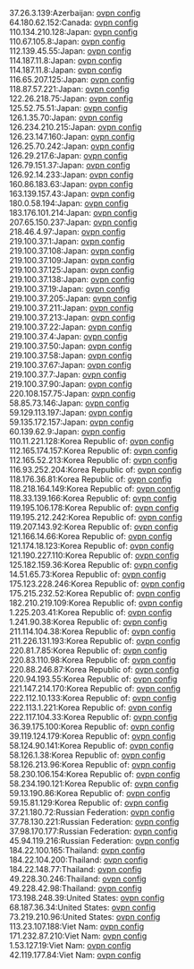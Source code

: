 37.26.3.139:Azerbaijan: [ovpn config](vpn/37_26_3_139.ovpn)  
64.180.62.152:Canada: [ovpn config](vpn/64_180_62_152.ovpn)  
110.134.210.128:Japan: [ovpn config](vpn/110_134_210_128.ovpn)  
110.67.105.8:Japan: [ovpn config](vpn/110_67_105_8.ovpn)  
112.139.45.55:Japan: [ovpn config](vpn/112_139_45_55.ovpn)  
114.187.11.8:Japan: [ovpn config](vpn/114_187_11_8.ovpn)  
114.187.11.8:Japan: [ovpn config](vpn/114_187_11_8.ovpn)  
116.65.207.125:Japan: [ovpn config](vpn/116_65_207_125.ovpn)  
118.87.57.221:Japan: [ovpn config](vpn/118_87_57_221.ovpn)  
122.26.218.75:Japan: [ovpn config](vpn/122_26_218_75.ovpn)  
125.52.75.51:Japan: [ovpn config](vpn/125_52_75_51.ovpn)  
126.1.35.70:Japan: [ovpn config](vpn/126_1_35_70.ovpn)  
126.234.210.215:Japan: [ovpn config](vpn/126_234_210_215.ovpn)  
126.23.147.160:Japan: [ovpn config](vpn/126_23_147_160.ovpn)  
126.25.70.242:Japan: [ovpn config](vpn/126_25_70_242.ovpn)  
126.29.217.6:Japan: [ovpn config](vpn/126_29_217_6.ovpn)  
126.79.151.37:Japan: [ovpn config](vpn/126_79_151_37.ovpn)  
126.92.14.233:Japan: [ovpn config](vpn/126_92_14_233.ovpn)  
160.86.183.63:Japan: [ovpn config](vpn/160_86_183_63.ovpn)  
163.139.157.43:Japan: [ovpn config](vpn/163_139_157_43.ovpn)  
180.0.58.194:Japan: [ovpn config](vpn/180_0_58_194.ovpn)  
183.176.101.214:Japan: [ovpn config](vpn/183_176_101_214.ovpn)  
207.65.150.237:Japan: [ovpn config](vpn/207_65_150_237.ovpn)  
218.46.4.97:Japan: [ovpn config](vpn/218_46_4_97.ovpn)  
219.100.37.1:Japan: [ovpn config](vpn/219_100_37_1.ovpn)  
219.100.37.108:Japan: [ovpn config](vpn/219_100_37_108.ovpn)  
219.100.37.109:Japan: [ovpn config](vpn/219_100_37_109.ovpn)  
219.100.37.125:Japan: [ovpn config](vpn/219_100_37_125.ovpn)  
219.100.37.138:Japan: [ovpn config](vpn/219_100_37_138.ovpn)  
219.100.37.19:Japan: [ovpn config](vpn/219_100_37_19.ovpn)  
219.100.37.205:Japan: [ovpn config](vpn/219_100_37_205.ovpn)  
219.100.37.211:Japan: [ovpn config](vpn/219_100_37_211.ovpn)  
219.100.37.213:Japan: [ovpn config](vpn/219_100_37_213.ovpn)  
219.100.37.22:Japan: [ovpn config](vpn/219_100_37_22.ovpn)  
219.100.37.4:Japan: [ovpn config](vpn/219_100_37_4.ovpn)  
219.100.37.50:Japan: [ovpn config](vpn/219_100_37_50.ovpn)  
219.100.37.58:Japan: [ovpn config](vpn/219_100_37_58.ovpn)  
219.100.37.67:Japan: [ovpn config](vpn/219_100_37_67.ovpn)  
219.100.37.7:Japan: [ovpn config](vpn/219_100_37_7.ovpn)  
219.100.37.90:Japan: [ovpn config](vpn/219_100_37_90.ovpn)  
220.108.157.75:Japan: [ovpn config](vpn/220_108_157_75.ovpn)  
58.85.73.146:Japan: [ovpn config](vpn/58_85_73_146.ovpn)  
59.129.113.197:Japan: [ovpn config](vpn/59_129_113_197.ovpn)  
59.135.172.157:Japan: [ovpn config](vpn/59_135_172_157.ovpn)  
60.139.62.9:Japan: [ovpn config](vpn/60_139_62_9.ovpn)  
110.11.221.128:Korea Republic of: [ovpn config](vpn/110_11_221_128.ovpn)  
112.165.174.157:Korea Republic of: [ovpn config](vpn/112_165_174_157.ovpn)  
112.165.52.213:Korea Republic of: [ovpn config](vpn/112_165_52_213.ovpn)  
116.93.252.204:Korea Republic of: [ovpn config](vpn/116_93_252_204.ovpn)  
118.176.36.81:Korea Republic of: [ovpn config](vpn/118_176_36_81.ovpn)  
118.218.164.149:Korea Republic of: [ovpn config](vpn/118_218_164_149.ovpn)  
118.33.139.166:Korea Republic of: [ovpn config](vpn/118_33_139_166.ovpn)  
119.195.106.178:Korea Republic of: [ovpn config](vpn/119_195_106_178.ovpn)  
119.195.212.242:Korea Republic of: [ovpn config](vpn/119_195_212_242.ovpn)  
119.207.143.92:Korea Republic of: [ovpn config](vpn/119_207_143_92.ovpn)  
121.166.14.66:Korea Republic of: [ovpn config](vpn/121_166_14_66.ovpn)  
121.174.18.123:Korea Republic of: [ovpn config](vpn/121_174_18_123.ovpn)  
121.190.227.110:Korea Republic of: [ovpn config](vpn/121_190_227_110.ovpn)  
125.182.159.36:Korea Republic of: [ovpn config](vpn/125_182_159_36.ovpn)  
14.51.65.73:Korea Republic of: [ovpn config](vpn/14_51_65_73.ovpn)  
175.123.228.246:Korea Republic of: [ovpn config](vpn/175_123_228_246.ovpn)  
175.215.232.52:Korea Republic of: [ovpn config](vpn/175_215_232_52.ovpn)  
182.210.219.109:Korea Republic of: [ovpn config](vpn/182_210_219_109.ovpn)  
1.225.203.41:Korea Republic of: [ovpn config](vpn/1_225_203_41.ovpn)  
1.241.90.38:Korea Republic of: [ovpn config](vpn/1_241_90_38.ovpn)  
211.114.104.38:Korea Republic of: [ovpn config](vpn/211_114_104_38.ovpn)  
211.226.131.193:Korea Republic of: [ovpn config](vpn/211_226_131_193.ovpn)  
220.81.7.85:Korea Republic of: [ovpn config](vpn/220_81_7_85.ovpn)  
220.83.110.98:Korea Republic of: [ovpn config](vpn/220_83_110_98.ovpn)  
220.88.246.87:Korea Republic of: [ovpn config](vpn/220_88_246_87.ovpn)  
220.94.193.55:Korea Republic of: [ovpn config](vpn/220_94_193_55.ovpn)  
221.147.214.170:Korea Republic of: [ovpn config](vpn/221_147_214_170.ovpn)  
222.112.10.133:Korea Republic of: [ovpn config](vpn/222_112_10_133.ovpn)  
222.113.1.221:Korea Republic of: [ovpn config](vpn/222_113_1_221.ovpn)  
222.117.104.33:Korea Republic of: [ovpn config](vpn/222_117_104_33.ovpn)  
36.39.175.100:Korea Republic of: [ovpn config](vpn/36_39_175_100.ovpn)  
39.119.124.179:Korea Republic of: [ovpn config](vpn/39_119_124_179.ovpn)  
58.124.90.141:Korea Republic of: [ovpn config](vpn/58_124_90_141.ovpn)  
58.126.1.38:Korea Republic of: [ovpn config](vpn/58_126_1_38.ovpn)  
58.126.213.96:Korea Republic of: [ovpn config](vpn/58_126_213_96.ovpn)  
58.230.106.154:Korea Republic of: [ovpn config](vpn/58_230_106_154.ovpn)  
58.234.190.121:Korea Republic of: [ovpn config](vpn/58_234_190_121.ovpn)  
59.13.190.86:Korea Republic of: [ovpn config](vpn/59_13_190_86.ovpn)  
59.15.81.129:Korea Republic of: [ovpn config](vpn/59_15_81_129.ovpn)  
37.21.180.72:Russian Federation: [ovpn config](vpn/37_21_180_72.ovpn)  
37.78.130.221:Russian Federation: [ovpn config](vpn/37_78_130_221.ovpn)  
37.98.170.177:Russian Federation: [ovpn config](vpn/37_98_170_177.ovpn)  
45.94.119.216:Russian Federation: [ovpn config](vpn/45_94_119_216.ovpn)  
184.22.100.165:Thailand: [ovpn config](vpn/184_22_100_165.ovpn)  
184.22.104.200:Thailand: [ovpn config](vpn/184_22_104_200.ovpn)  
184.22.148.77:Thailand: [ovpn config](vpn/184_22_148_77.ovpn)  
49.228.30.246:Thailand: [ovpn config](vpn/49_228_30_246.ovpn)  
49.228.42.98:Thailand: [ovpn config](vpn/49_228_42_98.ovpn)  
173.198.248.39:United States: [ovpn config](vpn/173_198_248_39.ovpn)  
68.187.36.34:United States: [ovpn config](vpn/68_187_36_34.ovpn)  
73.219.210.96:United States: [ovpn config](vpn/73_219_210_96.ovpn)  
113.23.107.188:Viet Nam: [ovpn config](vpn/113_23_107_188.ovpn)  
171.232.87.210:Viet Nam: [ovpn config](vpn/171_232_87_210.ovpn)  
1.53.127.19:Viet Nam: [ovpn config](vpn/1_53_127_19.ovpn)  
42.119.177.84:Viet Nam: [ovpn config](vpn/42_119_177_84.ovpn)  
